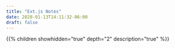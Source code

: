 ```yaml
---
title: "Ext.js Notes"
date: 2020-01-13T14:11:32-06:00
draft: false
---
```


{{% children showhidden="true" depth="2" description="true" %}}
